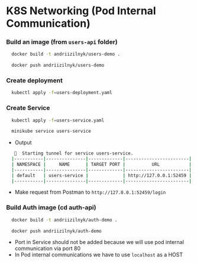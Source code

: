 # K8S Networking (Pod Internal Communication)

### Build an image (from `users-api` folder)
```bash
  docker build -t andriizilnyk/users-demo .
  
  docker push andriizilnyk/users-demo
```
### Create deployment
```bash
  kubectl apply -f=users-deployment.yaml
```
### Create Service
```bash
  kubectl apply -f=users-service.yaml
  
  minikube service users-service
```
- Output
```bash
   🏃  Starting tunnel for service users-service.
  |-----------|---------------|-------------|------------------------|
  | NAMESPACE |     NAME      | TARGET PORT |          URL           |
  |-----------|---------------|-------------|------------------------|
  | default   | users-service |             | http://127.0.0.1:52459 |
  |-----------|---------------|-------------|------------------------|
```
- Make request from Postman to `http://127.0.0.1:52459/login`
### Build Auth image (cd auth-api)
```bash
  docker build -t andriizilnyk/auth-demo .
  
  docker push andriizilnyk/auth-demo
```
- Port in Service should not be added because we will use pod internal communication via port 80
- In Pod internal communications we have to use `localhost` as a HOST
